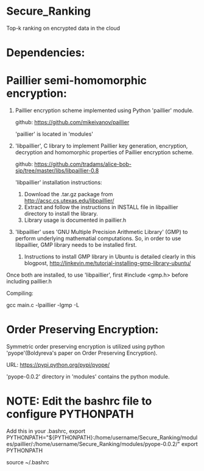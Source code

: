 # Secure_Ranking
Top-k ranking on encrypted data in the cloud

# Dependencies:

# Paillier semi-homomorphic encryption:

1. Paillier encryption scheme implemented using Python 'paillier' module.

   github: https://github.com/mikeivanov/paillier

   'paillier' is located in 'modules'

2. 'libpaillier', C library to implement Paillier key generation,
   encryption, decryption and homomorphic properties of Paillier encryption
   scheme. 

   github: https://github.com/tradams/alice-bob-sip/tree/master/libs/libpaillier-0.8

   'libpaillier' installation instructions:

   1. Download the .tar.gz package from http://acsc.cs.utexas.edu/libpaillier/
   2. Extract and follow the instructions in INSTALL file in libpaillier
      directory to install the library.
   3. Library usage is documented in paillier.h 

3. 'libpaillier' uses 'GNU Multiple Precision Arithmetic Library' (GMP) to
   perform underlying mathematial computations. So, in order to use
   libpaillier, GMP library needs to be installed first. 

   1. Instructions to install GMP library in Ubuntu is detailed clearly in this 
      blogpost, http://linkevin.me/tutorial-installing-gmp-library-ubuntu/

Once both are installed, to use 'libpaillier', first #include <gmp.h> before
including paillier.h

Compiling:

gcc main.c -lpaillier -lgmp -L<path to libpaillier>

# Order Preserving Encryption:

Symmetric order preserving encryption is utilized using python
'pyope'(Boldyreva's paper on Order Preserving Encryption). 

URL: https://pypi.python.org/pypi/pyope/

'pyope-0.0.2' directory in 'modules' contains the python module.

# NOTE: Edit the bashrc file to configure PYTHONPATH

Add this in your .bashrc,
    export PYTHONPATH="${PYTHONPATH}:/home/username/Secure_Ranking/modules/paillier/:/home/username/Secure_Ranking/modules/pyope-0.0.2/"
    export PYTHONPATH

source ~/.bashrc
